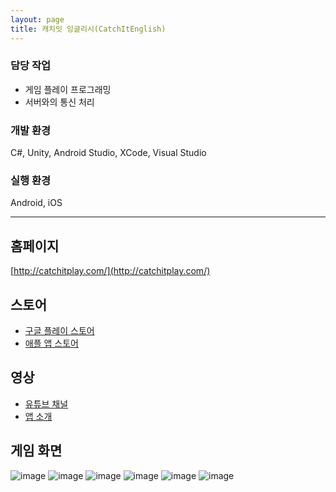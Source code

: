 ```yaml
---
layout: page
title: 캐치잇 잉글리시(CatchItEnglish)
---
```


### 담당 작업
* 게임 플레이 프로그래밍
* 서버와의 통신 처리

### 개발 환경
C#, Unity, Android Studio, XCode, Visual Studio     

### 실행 환경
Android, iOS  

---

## 홈페이지
[http://catchitplay.com/](http://catchitplay.com/)  

## 스토어
* [구글 플레이 스토어](https://play.google.com/store/apps/details?id=com.nxc.catchitenglishbasic.google&hl=ko)
* [애플 앱 스토어](https://apps.apple.com/kr/app/%EC%BA%90%EC%B9%98%EC%9E%87-%EC%9E%89%EA%B8%80%EB%A6%AC%EC%8B%9C/id881322806)

## 영상
* [유튜브 채널](https://www.youtube.com/channel/UC1WiTJlJXj7InDxycoUa3Cg)  
* [앱 소개](https://www.youtube.com/watch?v=z2AP5nprDWM)

## 게임 화면
![image](/assets/images/games/cie/1.png)
![image](/assets/images/games/cie/2.png)
![image](/assets/images/games/cie/3.png)
![image](/assets/images/games/cie/4.png)
![image](/assets/images/games/cie/5.png)
![image](/assets/images/games/cie/6.png)